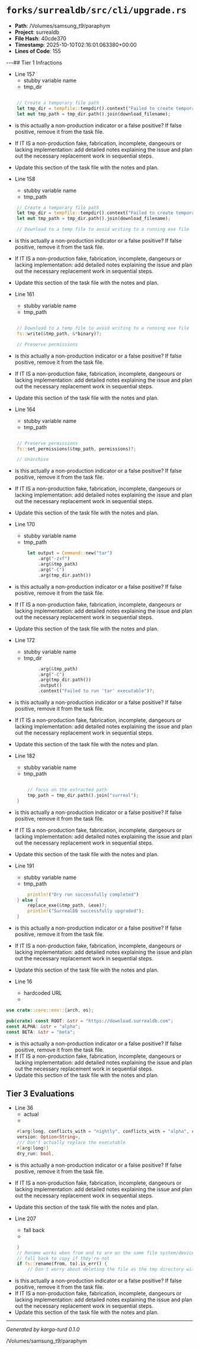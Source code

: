 # `forks/surrealdb/src/cli/upgrade.rs`

- **Path**: /Volumes/samsung_t9/paraphym
- **Project**: surrealdb
- **File Hash**: 40cde370  
- **Timestamp**: 2025-10-10T02:16:01.063380+00:00  
- **Lines of Code**: 155

---## Tier 1 Infractions 


- Line 157
  - stubby variable name
  - tmp_dir

```rust

	// Create a temporary file path
	let tmp_dir = tempfile::tempdir().context("Failed to create temporary directory")?;
	let mut tmp_path = tmp_dir.path().join(download_filename);

```

- is this actually a non-production indicator or a false positive? If false positive, remove it from the task file.
- If IT IS a non-production fake, fabrication, incomplete, dangeours or lacking implementation: add detailed notes explaining the issue and plan out the necessary replacement work in sequential steps. 
- Update this section of the task file with the notes and plan.


- Line 158
  - stubby variable name
  - tmp_path

```rust
	// Create a temporary file path
	let tmp_dir = tempfile::tempdir().context("Failed to create temporary directory")?;
	let mut tmp_path = tmp_dir.path().join(download_filename);

	// Download to a temp file to avoid writing to a running exe file
```

- is this actually a non-production indicator or a false positive? If false positive, remove it from the task file.
- If IT IS a non-production fake, fabrication, incomplete, dangeours or lacking implementation: add detailed notes explaining the issue and plan out the necessary replacement work in sequential steps. 
- Update this section of the task file with the notes and plan.


- Line 161
  - stubby variable name
  - tmp_path

```rust

	// Download to a temp file to avoid writing to a running exe file
	fs::write(&tmp_path, &*binary)?;

	// Preserve permissions
```

- is this actually a non-production indicator or a false positive? If false positive, remove it from the task file.
- If IT IS a non-production fake, fabrication, incomplete, dangeours or lacking implementation: add detailed notes explaining the issue and plan out the necessary replacement work in sequential steps. 
- Update this section of the task file with the notes and plan.


- Line 164
  - stubby variable name
  - tmp_path

```rust

	// Preserve permissions
	fs::set_permissions(&tmp_path, permissions)?;

	// Unarchive
```

- is this actually a non-production indicator or a false positive? If false positive, remove it from the task file.
- If IT IS a non-production fake, fabrication, incomplete, dangeours or lacking implementation: add detailed notes explaining the issue and plan out the necessary replacement work in sequential steps. 
- Update this section of the task file with the notes and plan.


- Line 170
  - stubby variable name
  - tmp_path

```rust
		let output = Command::new("tar")
			.arg("-zxf")
			.arg(&tmp_path)
			.arg("-C")
			.arg(tmp_dir.path())
```

- is this actually a non-production indicator or a false positive? If false positive, remove it from the task file.
- If IT IS a non-production fake, fabrication, incomplete, dangeours or lacking implementation: add detailed notes explaining the issue and plan out the necessary replacement work in sequential steps. 
- Update this section of the task file with the notes and plan.


- Line 172
  - stubby variable name
  - tmp_dir

```rust
			.arg(&tmp_path)
			.arg("-C")
			.arg(tmp_dir.path())
			.output()
			.context("Failed to run 'tar' executable")?;
```

- is this actually a non-production indicator or a false positive? If false positive, remove it from the task file.
- If IT IS a non-production fake, fabrication, incomplete, dangeours or lacking implementation: add detailed notes explaining the issue and plan out the necessary replacement work in sequential steps. 
- Update this section of the task file with the notes and plan.


- Line 182
  - stubby variable name
  - tmp_path

```rust

		// focus on the extracted path
		tmp_path = tmp_dir.path().join("surreal");
	}

```

- is this actually a non-production indicator or a false positive? If false positive, remove it from the task file.
- If IT IS a non-production fake, fabrication, incomplete, dangeours or lacking implementation: add detailed notes explaining the issue and plan out the necessary replacement work in sequential steps. 
- Update this section of the task file with the notes and plan.


- Line 191
  - stubby variable name
  - tmp_path

```rust
		println!("Dry run successfully completed")
	} else {
		replace_exe(&tmp_path, &exe)?;
		println!("SurrealDB successfully upgraded");
	}
```

- is this actually a non-production indicator or a false positive? If false positive, remove it from the task file.
- If IT IS a non-production fake, fabrication, incomplete, dangeours or lacking implementation: add detailed notes explaining the issue and plan out the necessary replacement work in sequential steps. 
- Update this section of the task file with the notes and plan.


- Line 16
  - hardcoded URL
  - 

```rust
use crate::core::env::{arch, os};

pub(crate) const ROOT: &str = "https://download.surrealdb.com";
const ALPHA: &str = "alpha";
const BETA: &str = "beta";
```

- is this actually a non-production indicator or a false positive? If false positive, remove it from the task file.
- If IT IS a non-production fake, fabrication, incomplete, dangeours or lacking implementation: add detailed notes explaining the issue and plan out the necessary replacement work in sequential steps. 
- Update this section of the task file with the notes and plan.

## Tier 3 Evaluations


- Line 36
  - actual
  - 

```rust
	#[arg(long, conflicts_with = "nightly", conflicts_with = "alpha", conflicts_with = "beta")]
	version: Option<String>,
	/// Don't actually replace the executable
	#[arg(long)]
	dry_run: bool,
```

- is this actually a non-production indicator or a false positive? If false positive, remove it from the task file.
- If IT IS a non-production fake, fabrication, incomplete, dangeours or lacking implementation: add detailed notes explaining the issue and plan out the necessary replacement work in sequential steps. 
- Update this section of the task file with the notes and plan.


- Line 207
  - fall back
  - 

```rust
	}
	// Rename works when from and to are on the same file system/device, but
	// fall back to copy if they're not
	if fs::rename(from, to).is_err() {
		// Don't worry about deleting the file as the tmp directory will
```

- is this actually a non-production indicator or a false positive? If false positive, remove it from the task file.
- If IT IS a non-production fake, fabrication, incomplete, dangeours or lacking implementation: add detailed notes explaining the issue and plan out the necessary replacement work in sequential steps. 
- Update this section of the task file with the notes and plan.

---

*Generated by kargo-turd 0.1.0*

/Volumes/samsung_t9/paraphym
